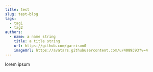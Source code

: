 ```yaml
---
title: test
slug: test-blog
tags:
  - tag1
  - tag2
authors:
  - name: a name string
    title: a title string
    url: https://github.com/garrison0
    imageUrl: https://avatars.githubusercontent.com/u/4089393?v=4
---
```


lorem ipsum

